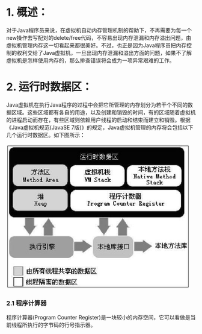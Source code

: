 # 1. **概述：**

对于Java程序员来说，在虚拟机自动内存管理机制的帮助下，不再需要为每一个new操作去写配对的delete/free代码，不容易出现内存泄漏和内存溢出问题，由虚拟机管理内存这一切看起来都很美好。不过，也正是因为Java程序员把内存控制的权利交给了Java虚拟机，一旦出现内存泄漏和溢出方面的问题，如果不了解虚拟机是怎样使用内存的，那么排查错误将会成为一项异常艰难的工作。

# 2. **运行时数据区：**

Java虚拟机在执行Java程序的过程中会把它所管理的内存划分为若干个不同的数据区域。这些区域都有各自的用途，以及创建和销毁的时间，有的区域随着虚拟机的进程启动而存在，有些区域则依赖用户线程的启动和结束而建立和销毁。根据《Java虚拟机规范\(JavaSE 7版\)》的规定，Java虚拟机管理的内存将会包括以下几个运行时数据区。如下图所示：

![](/assets/00.png)

### 2.1 程序计算器

程序计算器\(Program Counter Register\)是一块较小的内存空间，它可以看做是当前线程所执行的字节码的行号指示器。



